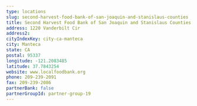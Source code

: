 ```yaml
---
type: locations
slug: second-harvest-food-bank-of-san-joaquin-and-stanislaus-counties
title: Second Harvest Food Bank of San Joaquin and Stanislaus Counties
address: 1220 Vanderbilt Cir
address2: 
cityIndexKey: city-ca-manteca
city: Manteca
state: CA
postal: 95337
longitude: -121.2083485
latitude: 37.7843254
website: www.localfoodbank.org
phone: 209-239-2091
fax: 209-239-2086
partnerBank: false
partnerGroupId: partner-group-19
---
```

